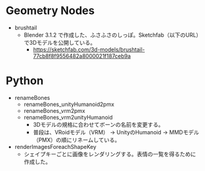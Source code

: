 # Geometry Nodes
- brushtail
  - Blender 3.1.2 で作成した、ふさふさのしっぽ。Sketchfab（以下のURL）で3Dモデルを公開している。
    - https://sketchfab.com/3d-models/brushtail-77cb8f8f9556482a8000021f187ceb9a

# Python
- renameBones
  - renameBones_unityHumanoid2pmx
  - renameBones_vrm2pmx
  - renameBones_vrm2unityHumanoid
    - 3Dモデルの規格に合わせてボーンの名前を変更する。
    - 普段は、VRoidモデル（VRM） -> UnityのHumanoid -> MMDモデル（PMX）の順にリネームしている。
- renderImagesForeachShapeKey
  - シェイプキーごとに画像をレンダリングする。表情の一覧を得るために作成した。
